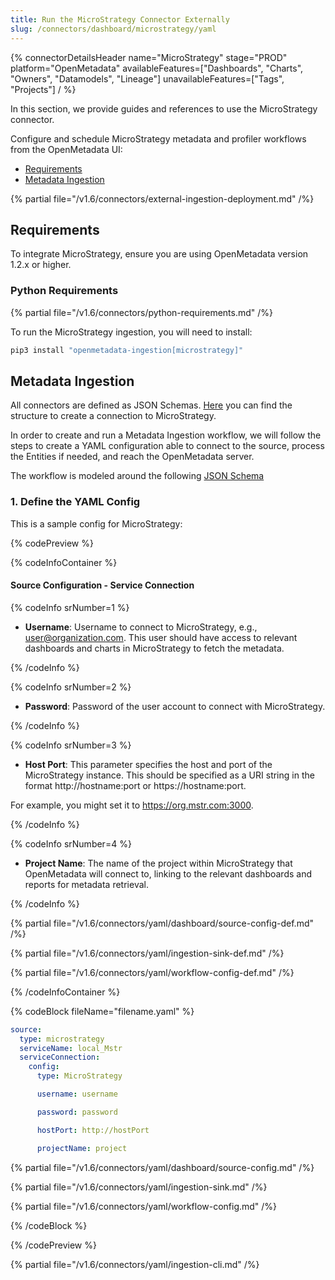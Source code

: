 ```yaml
---
title: Run the MicroStrategy Connector Externally
slug: /connectors/dashboard/microstrategy/yaml
---
```


{% connectorDetailsHeader
  name="MicroStrategy"
  stage="PROD"
  platform="OpenMetadata"
  availableFeatures=["Dashboards", "Charts", "Owners", "Datamodels", "Lineage"]
  unavailableFeatures=["Tags", "Projects"]
/ %}

In this section, we provide guides and references to use the MicroStrategy connector.

Configure and schedule MicroStrategy metadata and profiler workflows from the OpenMetadata UI:

- [Requirements](#requirements)
- [Metadata Ingestion](#metadata-ingestion)

{% partial file="/v1.6/connectors/external-ingestion-deployment.md" /%}

## Requirements

To integrate MicroStrategy, ensure you are using OpenMetadata version 1.2.x or higher.

### Python Requirements

{% partial file="/v1.6/connectors/python-requirements.md" /%}

To run the MicroStrategy ingestion, you will need to install:

```bash
pip3 install "openmetadata-ingestion[microstrategy]"
```

## Metadata Ingestion

All connectors are defined as JSON Schemas. 
[Here](https://github.com/open-metadata/OpenMetadata/blob/main/openmetadata-spec/src/main/resources/json/schema/entity/services/connections/dashboard/mstrConnection.json)
you can find the structure to create a connection to MicroStrategy.

In order to create and run a Metadata Ingestion workflow, we will follow
the steps to create a YAML configuration able to connect to the source,
process the Entities if needed, and reach the OpenMetadata server.

The workflow is modeled around the following
[JSON Schema](https://github.com/open-metadata/OpenMetadata/blob/main/openmetadata-spec/src/main/resources/json/schema/metadataIngestion/workflow.json)

### 1. Define the YAML Config

This is a sample config for MicroStrategy:

{% codePreview %}

{% codeInfoContainer %}

#### Source Configuration - Service Connection

{% codeInfo srNumber=1 %}

- **Username**: Username to connect to MicroStrategy, e.g., user@organization.com. This user should have access to relevant dashboards and charts in MicroStrategy to fetch the metadata.

{% /codeInfo %}

{% codeInfo srNumber=2 %}

- **Password**: Password of the user account to connect with MicroStrategy.

{% /codeInfo %}

{% codeInfo srNumber=3 %}

- **Host Port**: This parameter specifies the host and port of the MicroStrategy instance. This should be specified as a URI string in the format http://hostname:port or https://hostname:port.

For example, you might set it to https://org.mstr.com:3000.

{% /codeInfo %}

{% codeInfo srNumber=4 %}

- **Project Name**: The name of the project within MicroStrategy that OpenMetadata will connect to, linking to the relevant dashboards and reports for metadata retrieval.

{% /codeInfo %}

{% partial file="/v1.6/connectors/yaml/dashboard/source-config-def.md" /%}

{% partial file="/v1.6/connectors/yaml/ingestion-sink-def.md" /%}

{% partial file="/v1.6/connectors/yaml/workflow-config-def.md" /%}

{% /codeInfoContainer %}

{% codeBlock fileName="filename.yaml" %}

```yaml {% isCodeBlock=true %}
source:
  type: microstrategy
  serviceName: local_Mstr
  serviceConnection:
    config:
      type: MicroStrategy
```
```yaml {% srNumber=1 %}
      username: username
```
```yaml {% srNumber=2 %}
      password: password
```
```yaml {% srNumber=3 %}
      hostPort: http://hostPort
```
```yaml {% srNumber=4 %}
      projectName: project
```

{% partial file="/v1.6/connectors/yaml/dashboard/source-config.md" /%}

{% partial file="/v1.6/connectors/yaml/ingestion-sink.md" /%}

{% partial file="/v1.6/connectors/yaml/workflow-config.md" /%}

{% /codeBlock %}

{% /codePreview %}

{% partial file="/v1.6/connectors/yaml/ingestion-cli.md" /%}
